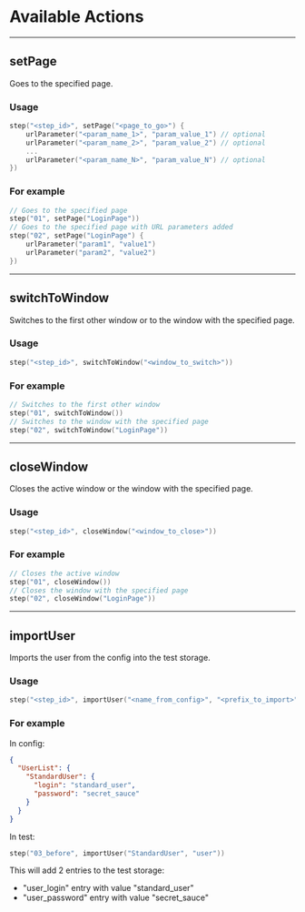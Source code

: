 # Available Actions

---

## setPage

Goes to the specified page.

### Usage

```kotlin
step("<step_id>", setPage("<page_to_go>") {
    urlParameter("<param_name_1>", "param_value_1") // optional
    urlParameter("<param_name_2>", "param_value_2") // optional
    ...
    urlParameter("<param_name_N>", "param_value_N") // optional
})
```

### For example

```kotlin
// Goes to the specified page
step("01", setPage("LoginPage"))
// Goes to the specified page with URL parameters added
step("02", setPage("LoginPage") {
    urlParameter("param1", "value1")
    urlParameter("param2", "value2")
})
```

---

## switchToWindow

Switches to the first other window or to the window with the specified page.

### Usage

```kotlin
step("<step_id>", switchToWindow("<window_to_switch>"))
```

### For example

```kotlin
// Switches to the first other window
step("01", switchToWindow())
// Switches to the window with the specified page 
step("02", switchToWindow("LoginPage"))
```

---

## closeWindow

Closes the active window or the window with the specified page.

### Usage

```kotlin
step("<step_id>", closeWindow("<window_to_close>"))
```

### For example

```kotlin
// Closes the active window
step("01", closeWindow())
// Closes the window with the specified page 
step("02", closeWindow("LoginPage"))
```

---

## importUser

Imports the user from the config into the test storage.

### Usage

```kotlin
step("<step_id>", importUser("<name_from_config>", "<prefix_to_import>"))
```

### For example

In config:

```json
{
  "UserList": {
    "StandardUser": {
      "login": "standard_user",
      "password": "secret_sauce"
    }
  }
}
```

In test:

```kotlin
step("03_before", importUser("StandardUser", "user"))
```

This will add 2 entries to the test storage:

- "user_login" entry with value "standard_user"
- "user_password" entry with value "secret_sauce"